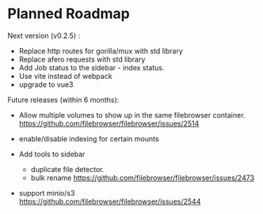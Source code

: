 # Planned Roadmap

Next version (v0.2.5) : 

- Replace http routes for gorilla/mux with std library
- Replace afero requests with std library
- Add Job status to the sidebar - index status.
- Use vite instead of webpack
- upgrade to vue3
  
Future releases (within 6 months):

 - Allow multiple volumes to show up in the same filebrowser container. https://github.com/filebrowser/filebrowser/issues/2514
 - enable/disable indexing for certain mounts
 - Add tools to sidebar
   - duplicate file detector.
   - bulk rename https://github.com/filebrowser/filebrowser/issues/2473

 - support minio/s3 https://github.com/filebrowser/filebrowser/issues/2544

